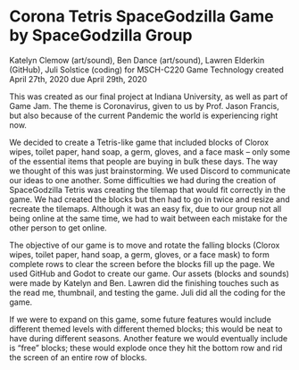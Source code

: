 # Corona Tetris SpaceGodzilla Game by SpaceGodzilla Group
Katelyn Clemow (art/sound), Ben Dance (art/sound), Lawren Elderkin (GitHub), Juli Solstice (coding) for MSCH-C220 Game Technology created April 27th, 2020 due April 29th, 2020

This was created as our final project at Indiana University, as well as part of Game Jam. The theme is Coronavirus, given to us by Prof. Jason Francis, but also because of the current Pandemic the world is experiencing right now.

We decided to create a Tetris-like game that included blocks of Clorox wipes, toilet paper, hand soap, a germ, gloves, and a face mask – only some of the essential items that people are buying in bulk these days. The way we thought of this was just brainstorming. We used Discord to communicate our ideas to one another. Some difficulties we had during the creation of SpaceGodzilla Tetris was creating the tilemap that would fit correctly in the game. We had created the blocks but then had to go in twice and resize and recreate the tilemaps. Although it was an easy fix, due to our group not all being online at the same time, we had to wait between each mistake for the other person to get online.

The objective of our game is to move and rotate the falling blocks (Clorox wipes, toilet paper, hand soap, a germ, gloves, or a face mask) to form complete rows to clear the screen before the blocks fill up the page. We used GitHub and Godot to create our game. Our assets (blocks and sounds) were made by Katelyn and Ben. Lawren did the finishing touches such as the read me, thumbnail, and testing the game. Juli did all the coding for the game.

If we were to expand on this game, some future features would include different themed levels with different themed blocks; this would be neat to have during different seasons. Another feature we would eventually include is “free” blocks; these would explode once they hit the bottom row and rid the screen of an entire row of blocks.
